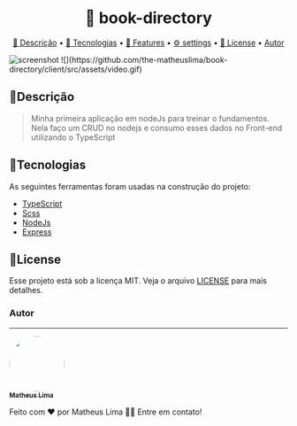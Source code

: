 <h1 align="center">
   🔗 book-directory
</h1>

<p align="center">
<a href="#descrição">🧾 Descrição</a> • 
<a href="#tecnologias">🚀 Tecnologias</a> • 
<a href="#features">🔨 Features</a> •
<a href="#settings">⚙ settings</a> •
<a href="#license">📝 License</a> •
<a href="#autor">Autor</a>

</p>

<img src='./src/assets/image/screenshot.png' alt='screenshot'/>
![](https://github.com/the-matheuslima/book-directory/client/src/assets/video.gif)

<h2>🧾Descrição</h2>

<blockquote >
Minha primeira aplicação em nodeJs para treinar o fundamentos. Nela faço um CRUD no nodejs e consumo esses dados no Front-end utilizando o TypeScript
</blockquote>

<h2>🚀Tecnologias</h2/>

<p>As seguintes ferramentas foram usadas na construção do projeto:</p>

- [TypeScript](https://www.typescriptlang.org/)
- [Scss](https://sass-lang.com/)
- [NodeJs](https://nodejs.org/en/)
- [Express](https://expressjs.com/pt-br/)

<h2>📝License</h2>
<p>Esse projeto está sob a licença MIT. Veja o arquivo <a href="https://github.com/the-matheuslima/blog-react/blob/main/LICENSE">LICENSE</a> para mais detalhes.</p>

### Autor

---

<a href="https://github.com/the-matheuslima/">
 <img style="border-radius: 50%;" src="https://avatars.githubusercontent.com/u/96140653?v=4" width="100px;" alt=""/>
 <br />
 <sub><b>Matheus Lima</b></sub></a>

Feito com ❤️ por Matheus Lima 👋🏽 Entre em contato!

